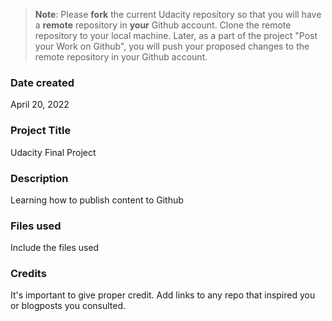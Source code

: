>**Note**: Please **fork** the current Udacity repository so that you will have a **remote** repository in **your** Github account. Clone the remote repository to your local machine. Later, as a part of the project "Post your Work on Github", you will push your proposed changes to the remote repository in your Github account.

### Date created
April 20, 2022

### Project Title
Udacity Final Project

### Description
Learning how to publish content to Github

### Files used
Include the files used

### Credits
It's important to give proper credit. Add links to any repo that inspired you or blogposts you consulted.


